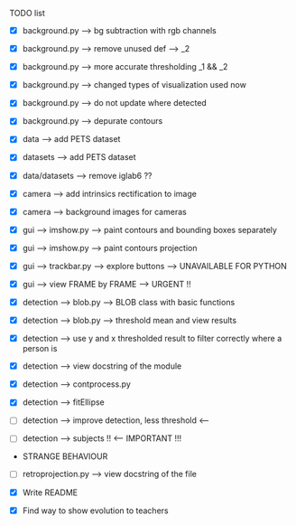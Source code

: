 TODO list

- [x] background.py --> bg subtraction with rgb channels
- [x] background.py --> remove unused def --> _2
- [x] background.py --> more accurate thresholding _1 && _2
- [x] background.py --> changed types of visualization used now
- [x] background.py --> do not update where detected
- [x] background.py --> depurate contours

- [x] data --> add PETS dataset
- [x] datasets --> add PETS dataset
- [x] data/datasets --> remove iglab6 ??

- [x] camera --> add intrinsics rectification to image
- [x] camera --> background images for cameras

- [x] gui --> imshow.py --> paint contours and bounding boxes separately
- [x] gui --> imshow.py --> paint contours projection 
- [x] gui --> trackbar.py --> explore buttons --> UNAVAILABLE FOR PYTHON
- [x] gui --> view FRAME by FRAME --> URGENT !!

- [x] detection --> blob.py --> BLOB class with basic functions
- [x] detection --> blob.py --> threshold mean and view results
- [x] detection --> use y and x thresholded result to filter correctly where a person is
- [x] detection --> view docstring of the module
- [x] detection --> contprocess.py 
- [x] detection --> fitEllipse 
- [ ] detection --> improve detection, less threshold <--
- [ ] detection --> subjects !! <-- IMPORTANT !!!

- STRANGE BEHAVIOUR

- [ ] retroprojection.py --> view docstring of the file

- [x] Write README
- [x] Find way to show evolution to teachers
